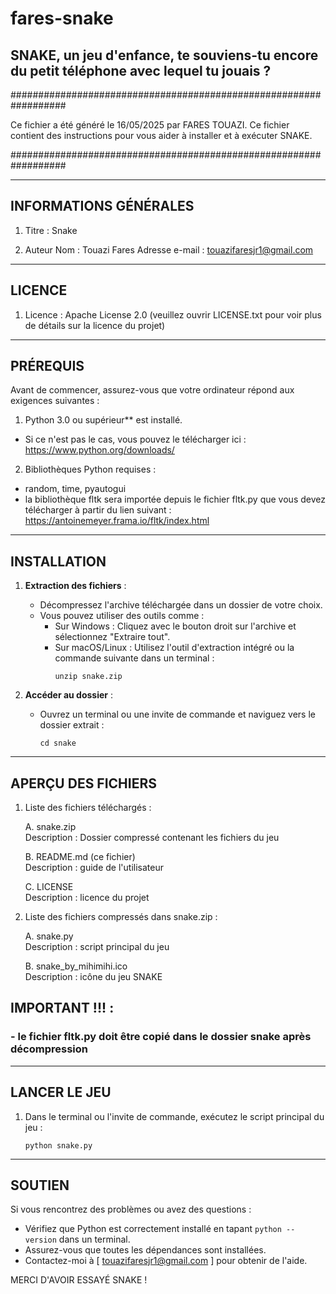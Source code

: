 # fares-snake

SNAKE, un jeu d'enfance, te souviens-tu encore du petit téléphone avec lequel tu jouais ?
---------------------------------------------------------------
##################################################################

Ce fichier a été généré le 16/05/2025 par FARES TOUAZI.
Ce fichier contient des instructions pour vous aider à installer et à exécuter SNAKE.

##################################################################

-----------------------
INFORMATIONS GÉNÉRALES
-----------------------
1. Titre : Snake

2. Auteur
Nom : Touazi Fares
Adresse e-mail : touazifaresjr1@gmail.com

-------
LICENCE
-------
1. Licence :
Apache License 2.0 (veuillez ouvrir LICENSE.txt pour voir plus de détails sur la licence du projet)

----------
PRÉREQUIS
----------
Avant de commencer, assurez-vous que votre ordinateur répond aux exigences suivantes :

1. Python 3.0 ou supérieur** est installé.
- Si ce n'est pas le cas, vous pouvez le télécharger ici : https://www.python.org/downloads/
2. Bibliothèques Python requises :
- random, time, pyautogui
- la bibliothèque fltk sera importée depuis le fichier fltk.py que vous devez télécharger à partir du lien suivant : https://antoinemeyer.frama.io/fltk/index.html

------------  
INSTALLATION  
------------  
1. **Extraction des fichiers** :  
   - Décompressez l'archive téléchargée dans un dossier de votre choix.  
   - Vous pouvez utiliser des outils comme :  
     - Sur Windows : Cliquez avec le bouton droit sur l'archive et sélectionnez "Extraire tout".  
     - Sur macOS/Linux : Utilisez l'outil d'extraction intégré ou la commande suivante dans un terminal :  
       ```  
       unzip snake.zip  
       ```  

2. **Accéder au dossier** :
   - Ouvrez un terminal ou une invite de commande et naviguez vers le dossier extrait :
     ```
     cd snake
     ```

-------------------
APERÇU DES FICHIERS
-------------------
1. Liste des fichiers téléchargés :

   A. snake.zip  
      Description : Dossier compressé contenant les fichiers du jeu

   B. README.md (ce fichier)  
      Description : guide de l'utilisateur

   C. LICENSE  
      Description : licence du projet

2. Liste des fichiers compressés dans snake.zip :

   A. snake.py  
      Description : script principal du jeu

   B. snake_by_mihimihi.ico  
      Description : icône du jeu SNAKE

## IMPORTANT !!! :
### - le fichier fltk.py doit être copié dans le dossier snake après décompression

-------------
LANCER LE JEU
-------------
1. Dans le terminal ou l'invite de commande, exécutez le script principal du jeu :
    ```
    python snake.py
    ```

----------
SOUTIEN
----------
Si vous rencontrez des problèmes ou avez des questions :

- Vérifiez que Python est correctement installé en tapant ```python --version``` dans un terminal.
- Assurez-vous que toutes les dépendances sont installées.
- Contactez-moi à [ touazifaresjr1@gmail.com ] pour obtenir de l'aide.

MERCI D'AVOIR ESSAYÉ SNAKE !
